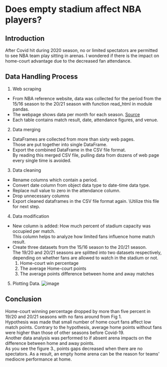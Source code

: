 # Does empty stadium affect NBA players?
## Introduction
After Covid hit during 2020 season, no or limited spectators are permitted to see NBA team play sitting in arenas. 
I wondered if there is the impact on home-court advantage due to the decreased fan attendance.
## Data Handling Process
1. Web scraping
  * From NBA reference website, data was collected for the period from the 15/16 season to the 20/21 season with function read_html in module pandas.
  * The webpage shows data per month for each season. [Source](https://www.basketball-reference.com/leagues/NBA_2020_games-october-2019.html)
  * Each table contains match result, date, attendance figures, and venue. 
2. Data merging
  * DataFrames are collected from more than sixty web pages. <br>Those are put together into single DataFrame.
  * Export the combined DataFrame in the CSV file format.<br> By reading this merged CSV file, pulling data from dozens of web page every single time is avoided.
3. Data cleaning
  * Rename columns which contain a period.
  * Convert date column from object data type to date-time data type.
  * Replace null value to zero in the attendance column.
  * Drop unnecessary columns
  * Export cleaned dataframes in the CSV file format again. \Utilize this file for next step.
4. Data modification
  * New column is added: How much percent of stadium capacity was occupied per match.<br>This column helps to analyze how limited fans influence home match result. 
  * Create three datasets from the 15/16 season to the 20/21 season. <br>The 19/20 and 20/21 seasons are splitted into two datasets respectively, depending on whether fans are allowed to watch in the stadium or not.
    1) Home-court win percentage
    2) The average Home-court points
    3) The average points difference between home and away matches
5. Plotting Data.
![image](https://user-images.githubusercontent.com/84579416/130327072-c1cdb7ef-4988-4b82-9556-07a63672723e.png)

## Conclusion
Home-court winning percentage dropped by more than five percent in 19/20 and 20/21 seasons with no fans around from Fig 1.<br>
Hypothesis was made that small number of home court fans affect low match points. Contrary to the hypothesis, average home points without fans were higher than those of other seasons before Covid-19. <br> 
Another data analysis was performed to if absent arena impacts on the difference between home and away points. <br> 
As you see the figure 3., points gaps decreased when there are no spectators. 
As a result, an empty home arena can be the reason for teams' mediocre performance at home.
    
